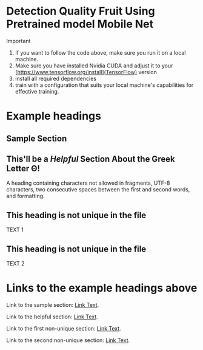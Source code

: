 # Detection Quality Fruit Using Pretrained model Mobile Net

> [!IMPORTANT]
> 1. If you want to follow the code above, make sure you run it on a local machine.
> 2. Make sure you have installed Nvidia CUDA and adjust it to your [https://www.tensorflow.org/install](TensorFlow) version  
> 3. install all required dependencies
> 4. train with a configuration that suits your local machine's capabilities for effective training.
# Example headings

## Sample Section

## This'll be a _Helpful_ Section About the Greek Letter Θ!
A heading containing characters not allowed in fragments, UTF-8 characters, two consecutive spaces between the first and second words, and formatting.

## This heading is not unique in the file

TEXT 1

## This heading is not unique in the file

TEXT 2

# Links to the example headings above

Link to the sample section: [Link Text](#sample-section).

Link to the helpful section: [Link Text](#thisll-be-a-helpful-section-about-the-greek-letter-Θ).

Link to the first non-unique section: [Link Text](#this-heading-is-not-unique-in-the-file).

Link to the second non-unique section: [Link Text](#this-heading-is-not-unique-in-the-file-1).
